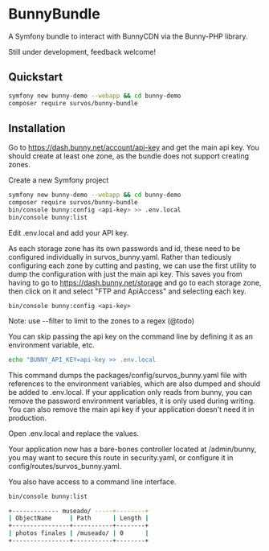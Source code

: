 # BunnyBundle

A Symfony bundle to interact with BunnyCDN via the Bunny-PHP library.

Still under development, feedback welcome!  

## Quickstart
```bash
symfony new bunny-demo --webapp && cd bunny-demo
composer require survos/bunny-bundle
```


## Installation

Go to https://dash.bunny.net/account/api-key and get the main api key.  You should create at least one zone, as the bundle does not support creating zones.

Create a new Symfony project

```bash
symfony new bunny-demo --webapp && cd bunny-demo
composer require survos/bunny-bundle
bin/console bunny:config <api-key> >> .env.local 
bin/console bunny:list
```

Edit .env.local and add your API key.

As each storage zone has its own passwords and id, these need to be configured individually in survos_bunny.yaml.  Rather than tediously configuring each zone by cutting and pasting, we can use the first utility to dump the configuration with just the main api key.  This saves you from having to go to  https://dash.bunny.net/storage and go to each storage zone, then click on it and select "FTP and ApiAccess" and selecting each key.


```bin
bin/console bunny:config <api-key> 
```

Note: use --filter to limit to the zones to a regex (@todo)

You can skip passing the api key on the command line by defining it as an environment variable, etc.
```bash
echo "BUNNY_API_KEY=api-key >> .env.local
```

This command dumps the packages/config/survos_bunny.yaml file with references to the environment variables, which are also dumped and should be added to .env.local.  If your application only reads from bunny, you can remove the password environment variables, it is only used during writing.  You can also remove the main api key if your application doesn't need it in production.

Open .env.local and replace the values.

Your application now has a bare-bones controller located at /admin/bunny, you may want to secure this route in security.yaml, or configure it in config/routes/survos_bunny.yaml.

You also have access to a command line interface.

```bash
bin/console bunny:list 
```

```bash
+------------- museado/ -----+--------+
| ObjectName     | Path      | Length |
+----------------+-----------+--------+
| photos finales | /museado/ | 0      |
+----------------+-----------+--------+


```

